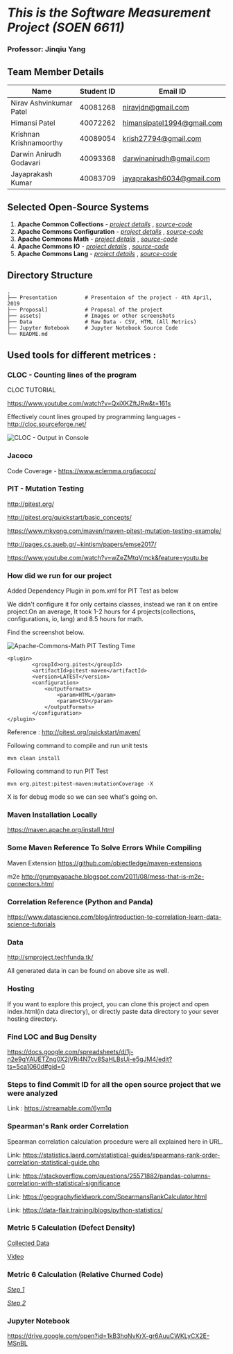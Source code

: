 # *This is the Software Measurement Project (SOEN 6611)*

### Professor: Jinqiu Yang

## Team Member Details

| Name | Student ID | Email ID |
| --- | --- | --- |
| Nirav Ashvinkumar Patel | 40081268 | niravjdn@gmail.com |
| Himansi Patel | 40072262 | himansipatel1994@gmail.com |
| Krishnan Krishnamoorthy | 40089054 |krish27794@gmail.com |
| Darwin Anirudh Godavari | 40093368 | darwinanirudh@gmail.com |
| Jayaprakash Kumar | 40083709 | jayaprakash6034@gmail.com |

## Selected Open-Source Systems

1. **Apache Common Collections** - [*project details*](https://commons.apache.org/proper/commons-collections/) , [*source-code*](https://github.com/apache/commons-collections) 
2. **Apache Commons Configuration** - [*project details*](https://commons.apache.org/proper/commons-configuration/) , [*source-code*](https://github.com/apache/commons-configuration) 
3. **Apache Commons Math** - [*project details*](http://commons.apache.org/proper/commons-math/) , [*source-code*](https://github.com/apache/commons-math) 
4. **Apache Commons IO** - [*project details*](https://commons.apache.org/proper/commons-io/) , [*source-code*](https://github.com/apache/commons-io) 
5. **Apache Commons Lang** - [*project details*](https://commons.apache.org/proper/commons-lang/) , [*source-code*](https://github.com/apache/commons-lang) 

## Directory Structure

    .                                   
    ├── Presentation         # Presentaion of the project - 4th April, 2019
    ├── Proposal]            # Proposal of the project
    ├── assets]              # Images or other screenshots
    ├── Data                 # Raw Data - CSV, HTML (All Metrics)
    ├── Jupyter Notebook     # Jupyter Notebook Source Code
    └── README.md

## Used tools for different metrices :

### CLOC - Counting lines of the program 

CLOC TUTORIAL

https://www.youtube.com/watch?v=QxiXKZftJRw&t=161s

Effectively count lines grouped by programming languages - http://cloc.sourceforge.net/

![CLOC - Output in Console](https://github.com/niravjdn/Software-Measurement-Project/blob/master/assets/cloc/cloc.jpg)

### Jacoco 

Code Coverage - https://www.eclemma.org/jacoco/

### PIT - Mutation Testing 

http://pitest.org/

http://pitest.org/quickstart/basic_concepts/

https://www.mkyong.com/maven/maven-pitest-mutation-testing-example/

http://pages.cs.aueb.gr/~kintism/papers/emse2017/

https://www.youtube.com/watch?v=wZeZMtqVmck&feature=youtu.be

### How did we run for our project

Added Dependency Plugin in pom.xml for PIT Test as below

We didn't configure it for only certains classes, instead we ran it on entire project.On an average, It took 1-2 hours for 4 projects(collections, configurations, io, lang) and 8.5 hours for math.

Find the screenshot below.

![Apache-Commons-Math PIT Testing Time](https://github.com/niravjdn/Software-Measurement-Project/blob/master/assets/pit/math.jpg)

```
<plugin>
        <groupId>org.pitest</groupId>
        <artifactId>pitest-maven</artifactId>
        <version>LATEST</version>
        <configuration>
            <outputFormats>
                <param>HTML</param>
                <param>CSV</param>
            </outputFormats>
        </configuration>
</plugin>
```
Reference : http://pitest.org/quickstart/maven/

Following command to compile and run unit tests

```
mvn clean install
```

Following command to run PIT Test

```
mvn org.pitest:pitest-maven:mutationCoverage -X
```

X is for debug mode so we can see what's going on.

### Maven Installation Locally

https://maven.apache.org/install.html

### Some Maven Reference To Solve Errors While Compiling

Maven  Extension
https://github.com/objectledge/maven-extensions

m2e
http://grumpyapache.blogspot.com/2011/08/mess-that-is-m2e-connectors.html

### Correlation Reference (Python and Panda)

https://www.datascience.com/blog/introduction-to-correlation-learn-data-science-tutorials

### Data

http://smproject.techfunda.tk/

All generated data in can be found on above site as well.

### Hosting

If you want to explore this project, you can clone this project and open index.html(in data directory), or directly paste data directory to your sever hosting directory.

### Find LOC and Bug Density

https://docs.google.com/spreadsheets/d/1j-n2e9gYAUETZng0X2jVRi4N7cv8SaHLBsUi-e5gJM4/edit?ts=5ca1060d#gid=0

### Steps to find Commit ID for all the open source project that we were analyzed

Link : https://streamable.com/6ym1q

### Spearman's Rank order Correlation 

Spearman correlation calculation procedure were all explained here in  URL.

Link: https://statistics.laerd.com/statistical-guides/spearmans-rank-order-correlation-statistical-guide.php

Link: https://stackoverflow.com/questions/25571882/pandas-columns-correlation-with-statistical-significance

Link: https://geographyfieldwork.com/SpearmansRankCalculator.html

Link: https://data-flair.training/blogs/python-statistics/

### Metric 5 Calculation (Defect Density)

[Collected Data](https://docs.google.com/spreadsheets/d/1OLc574O0LQwj4k8kOsbQ10hUkA9bAmiEJ_5mA1jgC5g/edit?usp=sharing)

[Video](https://streamable.com/819kk)

### Metric 6 Calculation (Relative Churned Code)

[*Step 1*](https://streamable.com/vabz9) 

[*Step 2*](https://streamable.com/malqv) 

### Jupyter Notebook

https://drive.google.com/open?id=1kB3hoNvKrX-gr6AuuCWKLyCX2E-MSnBL

